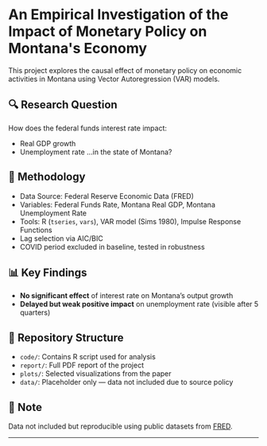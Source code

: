 # An Empirical Investigation of the Impact of Monetary Policy on Montana's Economy

This project  explores the causal effect of monetary policy on economic activities in Montana using Vector Autoregression (VAR) models.

## 🔍 Research Question
How does the federal funds interest rate impact:
- Real GDP growth
- Unemployment rate
...in the state of Montana?

## 🧪 Methodology
- Data Source: Federal Reserve Economic Data (FRED)
- Variables: Federal Funds Rate, Montana Real GDP, Montana Unemployment Rate
- Tools: R (`tseries`, `vars`), VAR model (Sims 1980), Impulse Response Functions
- Lag selection via AIC/BIC
- COVID period excluded in baseline, tested in robustness

## 📊 Key Findings
- **No significant effect** of interest rate on Montana’s output growth
- **Delayed but weak positive impact** on unemployment rate (visible after 5 quarters)

## 📁 Repository Structure
- `code/`: Contains R script used for analysis
- `report/`: Full PDF report of the project
- `plots/`: Selected visualizations from the paper
- `data/`: Placeholder only — data not included due to source policy

## 📝 Note
Data not included but reproducible using public datasets from [FRED](https://fred.stlouisfed.org/).

---
